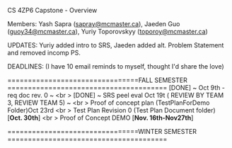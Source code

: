 CS 4ZP6 Capstone - Overview

Members: Yash Sapra (sapray@mcmaster.ca), Jaeden Guo (guoy34@mcmaster.ca), Yuriy Toporovskyy (toporoy@mcmaster.ca)

UPDATES: Yuriy added intro to SRS, Jaeden added alt. Problem Statement and removed incomp PS.

DEADLINES: (I have 10 email reminds to myself, thought I'd share the love) 

================================FALL SEMESTER =======================================
[DONE] ~ Oct 9th - req doc rev. 0 ~ <br \>
[DONE] ~ SRS peel eval Oct 19t ( REVIEW BY TEAM 3, REVIEW TEAM 5) ~ <br \>
Proof of concept plan (TestPlanForDemo Folder)Oct 23rd <br \>
Test Plan Revision 0 (Test Plan Document folder)  [__Oct. 30th__] <br \>
Proof of Concept DEMO [__Nov. 16th-Nov27th__]

================================WINTER SEMESTER =======================================


